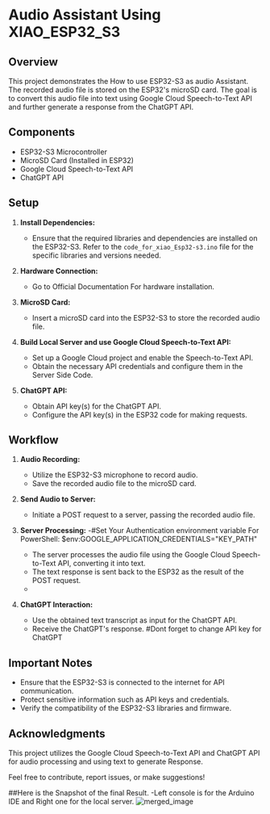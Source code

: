 # Audio Assistant Using XIAO_ESP32_S3

## Overview
This project demonstrates the How to use ESP32-S3 as audio Assistant. The recorded audio file is stored on the ESP32's microSD card. The goal is to convert this audio file into text using Google Cloud Speech-to-Text API and further generate a response from the ChatGPT API.

## Components

- ESP32-S3 Microcontroller
- MicroSD Card (Installed in ESP32)
- Google Cloud Speech-to-Text API
- ChatGPT API

## Setup

1. **Install Dependencies:**
   - Ensure that the required libraries and dependencies are installed on the ESP32-S3. Refer to the `code_for_xiao_Esp32-s3.ino` file for the specific libraries and versions needed.

2. **Hardware Connection:**
   - Go to Official Documentation For hardware installation.

3. **MicroSD Card:**
   - Insert a microSD card into the ESP32-S3 to store the recorded audio file.

4. **Build Local Server and use Google Cloud Speech-to-Text API:**
   - Set up a Google Cloud project and enable the Speech-to-Text API.
   - Obtain the necessary API credentials and configure them in the Server Side Code.

5. **ChatGPT API:**
   - Obtain API key(s) for the ChatGPT API.
   - Configure the API key(s) in the ESP32 code for making requests.

## Workflow

1. **Audio Recording:**
   - Utilize the ESP32-S3 microphone to record audio.
   - Save the recorded audio file to the microSD card.

2. **Send Audio to Server:**
   - Initiate a POST request to a server, passing the recorded audio file.

3. **Server Processing:**
   -#Set Your Authentication environment variable
     For PowerShell: $env:GOOGLE_APPLICATION_CREDENTIALS="KEY_PATH"
   -  The server processes the audio file using the Google Cloud Speech-to-Text API, converting it into text.
   - The text response is sent back to the ESP32 as the result of the POST request.
   -

4. **ChatGPT Interaction:**
   - Use the obtained text transcript as input for the ChatGPT API.
   - Receive the ChatGPT's response.
   #Dont forget to change API key for ChatGPT

## Important Notes

- Ensure that the ESP32-S3 is connected to the internet for API communication.
- Protect sensitive information such as API keys and credentials.
- Verify the compatibility of the ESP32-S3 libraries and firmware.

## Acknowledgments

This project utilizes the Google Cloud Speech-to-Text API and ChatGPT API for audio processing and using text to  generate Response.

Feel free to contribute, report issues, or make suggestions!

##Here is the Snapshot of the final Result.
-Left console is for the Arduino IDE and Right one for the local server.
![merged_image](https://github.com/Rizwan1387/Xiao_ESp32-s3_Voice-Assistant/assets/112602890/ba1a80d6-aa83-415f-a08e-5a97e327218c)


